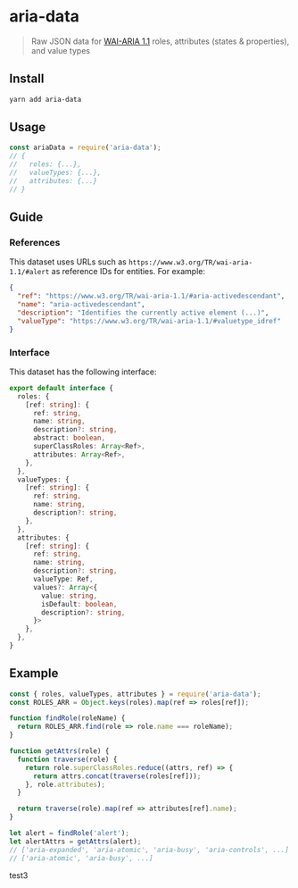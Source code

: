 # aria-data

> Raw JSON data for [WAI-ARIA 1.1](https://www.w3.org/TR/wai-aria-1.1/) roles, attributes (states & properties), and value types

## Install

```sh
yarn add aria-data
```

## Usage

```js
const ariaData = require('aria-data');
// {
//   roles: {...},
//   valueTypes: {...},
//   attributes: {...}
// }
```

## Guide

### References

This dataset uses URLs such as `https://www.w3.org/TR/wai-aria-1.1/#alert` as
reference IDs for entities. For example:

```json
{
  "ref": "https://www.w3.org/TR/wai-aria-1.1/#aria-activedescendant",
  "name": "aria-activedescendant",
  "description": "Identifies the currently active element (...)",
  "valueType": "https://www.w3.org/TR/wai-aria-1.1/#valuetype_idref"
}
```

### Interface

This dataset has the following interface:

```ts
export default interface {
  roles: {
    [ref: string]: {
      ref: string,
      name: string,
      description?: string,
      abstract: boolean,
      superClassRoles: Array<Ref>,
      attributes: Array<Ref>,
    },
  },
  valueTypes: {
    [ref: string]: {
      ref: string,
      name: string,
      description?: string,
    },
  },
  attributes: {
    [ref: string]: {
      ref: string,
      name: string,
      description?: string,
      valueType: Ref,
      values?: Array<{
        value: string,
        isDefault: boolean,
        description?: string,
      }>
    },
  },
}
```

## Example

```js
const { roles, valueTypes, attributes } = require('aria-data');
const ROLES_ARR = Object.keys(roles).map(ref => roles[ref]);

function findRole(roleName) {
  return ROLES_ARR.find(role => role.name === roleName);
}

function getAttrs(role) {
  function traverse(role) {
    return role.superClassRoles.reduce((attrs, ref) => {
      return attrs.concat(traverse(roles[ref]));
    }, role.attributes);
  }

  return traverse(role).map(ref => attributes[ref].name);
}

let alert = findRole('alert');
let alertAttrs = getAttrs(alert);
// ['aria-expanded', 'aria-atomic', 'aria-busy', 'aria-controls', ...]
// ['aria-atomic', 'aria-busy', ...]
```

test3
